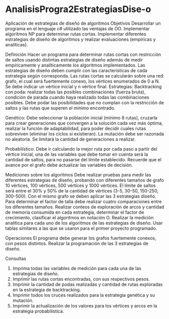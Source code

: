 # AnalisisProgra2EstrategiasDise-o
Aplicación de estrategias de diseño de algoritmos
Objetivos Desarrollar un programa en el lenguaje c# utilizado las ventajas de OO. Implementar algoritmos NP para determinar rutas cortas.
Implementar diferentes estrategias de diseño de algoritmos y realizar evaluaciones (empíricas y analíticas).

Definición  Hacer un programa para determinar rutas cortas con restricción de saltos usando distintas estrategias de diseño además de medir empíricamente y analíticamente los algoritmos implementados. Las estrategias de diseño deben cumplir con las características de cada estrategia según corresponda. 
Las rutas cortas se calcularán sobre una red: grafo, el cual será fuertemente conexo, los vértices enumerados de 0 a N. Se debe indicar un vértice inicial y n vértice final.
Estrategias:
Backtracking con poda: realizar todas las posibles combinaciones (fuerza bruta), condición de parada cuando haya realizado todas las combinaciones posibles. Debe podar las posibilidades que no cumplan con la restricción de saltos y las rutas que superen el mínimo encontrado. 

Genético: Debe seleccionar la población inicial (mínimo 8 rutas), cruzarla para crear generaciones que convergen a la solución cada vez más óptima, realizar la función de adaptabilidad, para poder decidir cuales rutas sobreviven (eliminar los ciclos si existieran). La mutación debe ser razonada no aleatoria. Se limitará la cantidad de generaciones a realizar.
 

Probabilístico: Debe ir calculando la mejor ruta por cada paso a partir del vértice inicial, una de las variables que debe tomar en cuenta será la cantidad de saltos, para no pasarse del límite establecido. Recuerde que el avance por el grafo debe actualizar las variables de decisión.

Mediciones sobre los algoritmos
Debe realizar pruebas para medir las diferentes estrategias de diseño, probando con diferentes tamaños de grafo 10 vértices, 100 vértices, 500 vértices y 1000 vértices. El límite de saltos será entre el 30% y 50% de la cantidad de vértices (3-5, 30-50, 150-250, 300-500). Con el mismo grafo se deben aplicar las 3 estrategias diseño. Para determinar el factor de talla debe realizar cuatro comparaciones entre los diferentes tamaños. 
Realizar conteos de exploración de arcos y cantidad de memoria consumida en cada estrategia, determinar el factor de crecimiento, clasificar el algoritmos en notación O.
Realizar la medición analítica para cada uno de los algoritmos de las estrategias de diseño.
Usar tablas similares a las que se usaron para el primer proyecto programado.

Operaciones
El programa debe generar los grafos fuertemente conexos, con pesos distintos. 
Realizar la programación de las 3 estrategias de diseño.
            


Consultas
1.	Imprima todas las variables de medición para cada una de las estrategias de diseño.
2.	Imprimir las rutas cortas encontradas, con sus respectivos pesos. 
3.	Imprimir la cantidad de podas realizadas y cantidad de rutas exploradas en la estrategia de backtracking. 
4.	Imprimir todos los cruces realizados para la estrategia genética y su mutación. 
5.	Imprimir la actualización de los valores para los vértices y arcos en la estrategia probabilística.
